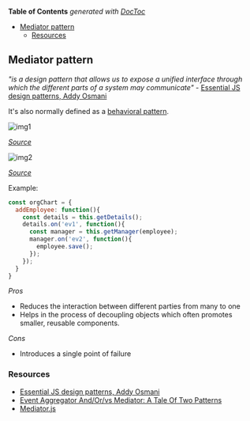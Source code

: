 <!-- START doctoc generated TOC please keep comment here to allow auto update -->
<!-- DON'T EDIT THIS SECTION, INSTEAD RE-RUN doctoc TO UPDATE -->
**Table of Contents**  *generated with [DocToc](https://github.com/thlorenz/doctoc)*

- [Mediator pattern](#mediator-pattern)
  - [Resources](#resources)

<!-- END doctoc generated TOC please keep comment here to allow auto update -->

## Mediator pattern
_"is a design pattern that allows us to expose a unified interface through which the different parts of a system may communicate"_ - [Essential JS design patterns, Addy Osmani](https://addyosmani.com/resources/essentialjsdesignpatterns/book/#mediatorpatternjavascript)

It's also normally defined as a [behavioral pattern](https://en.wikipedia.org/wiki/Behavioral_pattern).

![img1](https://addyosmani.com/largescalejavascript/assets/img/chart4a.jpg)

_[Source](https://addyosmani.com/largescalejavascript/#mediatorpattern)_

![img2](https://www.safaribooksonline.com/library/view/learning-javascript-design/9781449334840/httpatomoreillycomsourceoreillyimages1326898.png)

_[Source](https://www.safaribooksonline.com/library/view/learning-javascript-design/9781449334840/ch09s06.html)_

Example:
```js
const orgChart = {
  addEmployee: function(){
    const details = this.getDetails();
    details.on('ev1', function(){
      const manager = this.getManager(employee);
      manager.on('ev2', function(){
        employee.save();
      });
    });
  }
}
```

*Pros*
  - Reduces the interaction between different parties from many to one
  - Helps in the process of decoupling objects which often promotes smaller, reusable components.

*Cons*
  - Introduces a single point of failure

### Resources
- [Essential JS design patterns, Addy Osmani](https://addyosmani.com/resources/essentialjsdesignpatterns/book/#mediatorpatternjavascript)
- [Event Aggregator And/Or/vs Mediator: A Tale Of Two Patterns](https://lostechies.com/derickbailey/2013/03/18/event-aggregator-andorvs-mediator-a-tale-of-two-patterns/)
- [Mediator.js](http://thejacklawson.com/Mediator.js/)